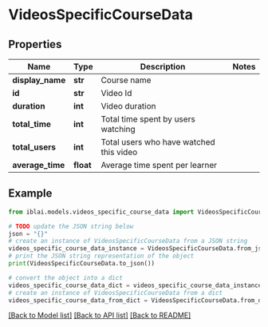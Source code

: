 # VideosSpecificCourseData


## Properties

Name | Type | Description | Notes
------------ | ------------- | ------------- | -------------
**display_name** | **str** | Course name | 
**id** | **str** | Video Id | 
**duration** | **int** | Video duration | 
**total_time** | **int** | Total time spent by users watching | 
**total_users** | **int** | Total users who have watched this video | 
**average_time** | **float** | Average time spent per learner | 

## Example

```python
from iblai.models.videos_specific_course_data import VideosSpecificCourseData

# TODO update the JSON string below
json = "{}"
# create an instance of VideosSpecificCourseData from a JSON string
videos_specific_course_data_instance = VideosSpecificCourseData.from_json(json)
# print the JSON string representation of the object
print(VideosSpecificCourseData.to_json())

# convert the object into a dict
videos_specific_course_data_dict = videos_specific_course_data_instance.to_dict()
# create an instance of VideosSpecificCourseData from a dict
videos_specific_course_data_from_dict = VideosSpecificCourseData.from_dict(videos_specific_course_data_dict)
```
[[Back to Model list]](../README.md#documentation-for-models) [[Back to API list]](../README.md#documentation-for-api-endpoints) [[Back to README]](../README.md)


